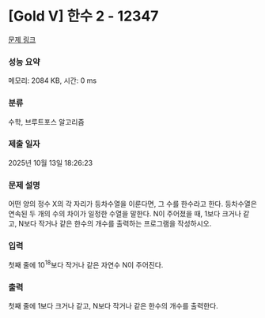 # [Gold V] 한수 2 - 12347 

[문제 링크](https://www.acmicpc.net/problem/12347) 

### 성능 요약

메모리: 2084 KB, 시간: 0 ms

### 분류

수학, 브루트포스 알고리즘

### 제출 일자

2025년 10월 13일 18:26:23

### 문제 설명

<p>어떤 양의 정수 X의 각 자리가 등차수열을 이룬다면, 그 수를 한수라고 한다. 등차수열은 연속된 두 개의 수의 차이가 일정한 수열을 말한다. N이 주어졌을 때, 1보다 크거나 같고, N보다 작거나 같은 한수의 개수를 출력하는 프로그램을 작성하시오.</p>

### 입력 

 <p>첫째 줄에 10<sup>18</sup>보다 작거나 같은 자연수 N이 주어진다.</p>

### 출력 

 <p>첫째 줄에 1보다 크거나 같고, N보다 작거나 같은 한수의 개수를 출력한다.</p>

